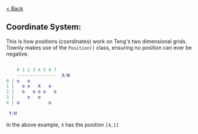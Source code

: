 [&lt; Back](../README.md#readme)  
  
## Coordinate System:
This is how positions (coordinates) work on Teng's two dimensional grids.  
Townly makes use of the `Position()` class, ensuring no position can ever be negative.

```m

    0 1 2 3 4 5 6 7
    ---------------  X/W
0 | o   o
1 |   o o   X   o
2 |   o   o o o   o
3 |     o   o
4 | o           o

 Y/H

```

In the above example, `X` has the position `[4,1]`
